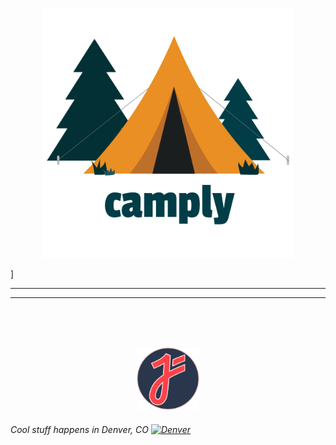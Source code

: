 <p align="center">
  <img src="docs/static/camply.png" width="400" height="400"  alt="tent">
</p>]

___________
___________

<br/>
<br/>
<br/>

<p align="center">
<img src="docs/static/juftin.png" width="100" height="100"  alt="juftin logo">
</p>

###### Cool stuff happens in Denver, CO [<img src="https://upload.wikimedia.org/wikipedia/commons/thumb/6/61/Flag_of_Denver%2C_Colorado.svg/800px-Flag_of_Denver%2C_Colorado.svg.png" width="25" alt="Denver">](https://denver-devs.slack.com/)